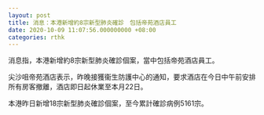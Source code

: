 ```yaml
---
layout: post
title: 消息：本港新增約8宗新型肺炎確診　包括帝苑酒店員工
date: 2020-10-09 11:07:56.000000000 +08:00
categories: rthk
---
```


消息指，本港新增約8宗新型肺炎確診個案，當中包括帝苑酒店員工。

尖沙咀帝苑酒店表示，昨晚接獲衞生防護中心的通知，要求酒店在今日中午前安排所有房客撤離，酒店即日起休業至本月22日。

本港昨日新增18宗新型肺炎確診個案，至今累計確診病例5161宗。
